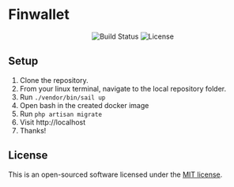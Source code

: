 # Finwallet

<p align="center">
<img src="https://github.com/laravel/framework/workflows/tests/badge.svg" alt="Build Status">
<img src="https://img.shields.io/packagist/l/laravel/framework" alt="License">
</p>

## Setup
1. Clone the repository.
2. From your linux terminal, navigate to the local repository folder.
3. Run `./vendor/bin/sail up`
4. Open bash in the created docker image
5. Run `php artisan migrate`
6. Visit http://localhost
7. Thanks!

## License

This is an open-sourced software licensed under the [MIT license](https://opensource.org/licenses/MIT).
